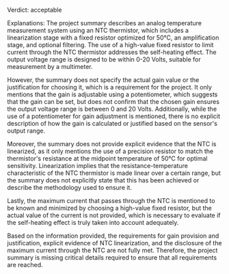 Verdict: acceptable

Explanations: 
The project summary describes an analog temperature measurement system using an NTC thermistor, which includes a linearization stage with a fixed resistor optimized for 50°C, an amplification stage, and optional filtering. The use of a high-value fixed resistor to limit current through the NTC thermistor addresses the self-heating effect. The output voltage range is designed to be within 0-20 Volts, suitable for measurement by a multimeter.

However, the summary does not specify the actual gain value or the justification for choosing it, which is a requirement for the project. It only mentions that the gain is adjustable using a potentiometer, which suggests that the gain can be set, but does not confirm that the chosen gain ensures the output voltage range is between 0 and 20 Volts. Additionally, while the use of a potentiometer for gain adjustment is mentioned, there is no explicit description of how the gain is calculated or justified based on the sensor's output range.

Moreover, the summary does not provide explicit evidence that the NTC is linearized, as it only mentions the use of a precision resistor to match the thermistor's resistance at the midpoint temperature of 50°C for optimal sensitivity. Linearization implies that the resistance-temperature characteristic of the NTC thermistor is made linear over a certain range, but the summary does not explicitly state that this has been achieved or describe the methodology used to ensure it.

Lastly, the maximum current that passes through the NTC is mentioned to be known and minimized by choosing a high-value fixed resistor, but the actual value of the current is not provided, which is necessary to evaluate if the self-heating effect is truly taken into account adequately.

Based on the information provided, the requirements for gain provision and justification, explicit evidence of NTC linearization, and the disclosure of the maximum current through the NTC are not fully met. Therefore, the project summary is missing critical details required to ensure that all requirements are reached.